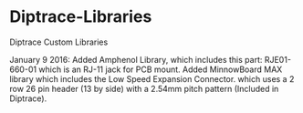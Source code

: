 # Diptrace-Libraries
Diptrace Custom Libraries 

January 9 2016:
Added Amphenol Library, which includes this part: RJE01-660-01   which is an RJ-11 jack for PCB mount.
Added MinnowBoard MAX library which includes the Low Speed Expansion Connector.  which uses a 2 row 26 pin header (13 by side) with a 2.54mm pitch pattern (Included in Diptrace).

